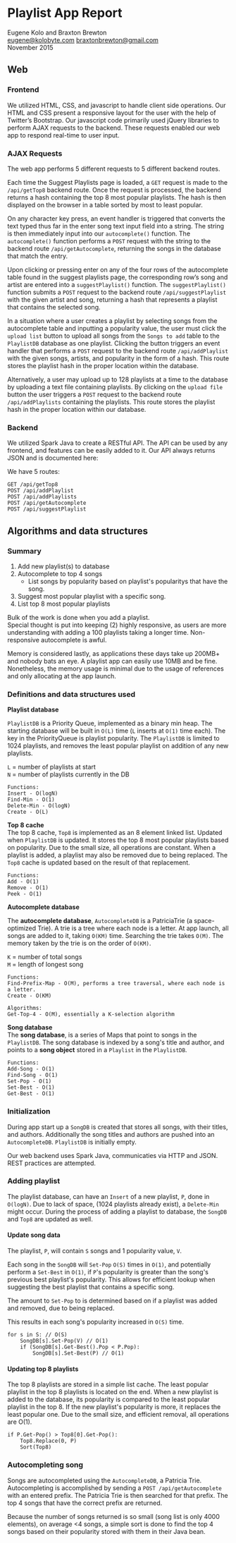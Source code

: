 # Playlist App Report
Eugene Kolo and Braxton Brewton  
eugene@kolobyte.com  braxtonbrewton@gmail.com  
November 2015

## Web

### Frontend

We utilized HTML, CSS, and javascript to handle client side operations. Our HTML and CSS present a responsive layout for the user with the help of Twitter’s Bootstrap. Our javascript code primarily used jQuery libraries to perform AJAX requests to the backend. These requests enabled our web app to respond real-time to user input.

### AJAX Requests

The web app performs 5 different requests to 5 different backend routes. 

Each time the Suggest Playlists page is loaded, a `GET` request is made to the `/api/getTop8` backend route. Once the request is processed, the backend returns a hash containing the top 8 most popular playlists. The hash is then displayed on the browser in a table sorted by most to least popular.

On any character key press, an event handler is triggered that converts the text typed thus far in the enter song text input field into a string. The string is then immediately input into our `autocomplete()` function. The `autocomplete()` function performs a `POST` request with the string to the backend route `/api/getAutocomplete`, returning the songs in the database that match the entry.

Upon clicking or pressing enter on any of the four rows of the autocomplete table found in the suggest playlists page, the corresponding row’s song and artist are entered into a `suggestPlaylist()` function. The `suggestPlaylist()` function submits a `POST` request to the backend route `/api/suggestPlaylist` with the given artist and song, returning a hash that represents a playlist that contains the selected song.

In a situation where a user creates a playlist by selecting songs from the autocomplete table and inputting a popularity value, the user must click the `upload list` button to upload all songs from the `Songs to add` table to the `PlaylistDB` database as one playlist. Clicking the button triggers an event handler that performs a `POST` request to the backend route `/api/addPlaylist` with the given songs, artists, and popularity in the form of a hash. This route stores the playlist hash in the proper location within the database.

Alternatively, a user may upload up to 128 playlists at a time to the database by uploading a text file containing playlists. By clicking on the `upload file` button the user triggers a `POST` request to the backend route `/api/addPlaylists` containing the playlists. This route stores the playlist hash in the proper location within our database.

### Backend
We utilized Spark Java to create a RESTful API. The API can be used by any frontend, and features can be easily added to it. Our API always returns JSON and is documented here:

We have 5 routes:

    GET /api/getTop8
    POST /api/addPlaylist
    POST /api/addPlaylists
    POST /api/getAutocomplete
    POST /api/suggestPlaylist
	
## Algorithms and data structures
### Summary
1. Add new playlist(s) to database
2. Autocomplete to top 4 songs
	* List songs by popularity based on playlist's popularitys that have the song.
3. Suggest most popular playlist with a specific song.
4. List top 8 most popular playlists

Bulk of the work is done when you add a playlist.  
Special thought is put into keeping (2) highly responsive, as users are more understanding with adding a 100 playlists taking a longer time. Non-responsive autocomplete is awful.

Memory is considered lastly, as applications these days take up 200MB+ and nobody bats an eye. A playlist app can easily use 10MB and be fine. Nonetheless, the memory usage is minimal due to the usage of references and only allocating at the app launch.

### Definitions and data structures used
**Playlist database**  

`PlaylistDB` is a Priority Queue, implemented as a binary min heap. The starting database will be built in `O(L)` time (`L` inserts at `O(1)` time each). The key in the PriorityQueue is playlist popularity. The `PlaylistDB` is limited to 1024 playlists, and removes the least popular playlist on addition of any new playlists.

`L` = number of playlists at start  
`N` = number of playlists currently in the DB  

	Functions:   
	Insert - O(logN)
	Find-Min - O(1)  
	Delete-Min - O(logN)  
	Create - O(L)

**Top 8 cache**  
The top 8 cache, `Top8` is implemented as an 8 element linked list. Updated when `PlaylistDB` is updated. It stores the top 8 most popular playlists based on popularity. Due to the small size, all operations are constant. When a playlist is added, a playlist may also be removed due to being replaced. The `Top8` cache is updated based on the result of that replacement. 

    Functions:  
    Add - O(1)
    Remove - O(1)
    Peek - O(1)
    
**Autocomplete database**  

The **autocomplete database**, `AutocompleteDB` is a PatriciaTrie (a space-optimized Trie). A trie is a tree where each node is a letter. At app launch, all songs are added to it, taking `O(KM)` time. Searching the trie takes `O(M)`. The memory taken by the trie is on the order of `O(KM)`.

`K` = number of total songs  
`M` = length of longest song  
	
	Functions:  
	Find-Prefix-Map - O(M), performs a tree traversal, where each node is a letter.
	Create - O(KM)
	
	Algorithms:  
	Get-Top-4 - O(M), essentially a K-selection algorithm
	
**Song database**  
The **song database**, is a series of Maps that point to songs in the `PlaylistDB`. The song database is indexed by a song's title and author, 
and points to a **song object** stored in a `Playlist` in the `PlaylistDB`.

	Functions:  
	Add-Song - O(1) 
	Find-Song - O(1)  
	Set-Pop - O(1) 
	Set-Best - O(1)
	Get-Best - O(1)

### Initialization
During app start up a `SongDB` is created that stores all songs, with their titles, and authors. Additionally the song titles and authors are pushed into an `AutocompleteDB`. `PlaylistDB` is initially empty. 

Our web backend uses Spark Java, communicaties via HTTP and JSON. REST practices are attempted.

### Adding playlist
The playlist database, can have an `Insert` of a new playlist, `P`, done in `O(logN)`. Due to lack of space, (1024 playlists already exist), a `Delete-Min` might occur. During the process of adding a playlist to database, the `SongDB` and `Top8` are updated as well.

#### Update song data
The playlist, `P`, will contain `S` songs and 1 popularity value, `V`.

Each song in the `SongDB` will `Set-Pop` `O(S)` times in `O(1)`, and potentially perform a `Set-Best` in `O(1)`, if `P`'s popularity is greater than the song's previous best playlist's popularity. This allows for efficient lookup when suggesting the best playlist that contains a specific song.

The amount to `Set-Pop` to is determined based on if a playlist was added and removed, due to being replaced.

This results in each song's popularity increased in `O(S)` time.

    for s in S: // O(S)
		SongDB[s].Set-Pop(V) // O(1)
		if (SongDB[s].Get-Best().Pop < P.Pop):
			SongDB[s].Set-Best(P) // O(1)

#### Updating top 8 playlists
The top 8 playlists are stored in a simple list cache. The least popular playlist in the top 8 playlists is located on the end. When a new playlist is added to the database, its popularity is compared to the least popular playlist in the top 8. If the new playlist's popularity is more, it replaces the least popular one. Due to the small size, and efficient removal, all operations are O(1). 

	if P.Get-Pop() > Top8[0].Get-Pop():
		Top8.Replace(0, P)
		Sort(Top8)
				
### Autocompleting song
Songs are autocompleted using the `AutocompleteDB`, a Patricia Trie. Autocompleting is accomplished by sending a `POST /api/getAutocomplete` with an entered prefix. The Patricia Trie is then searched for that prefix. The top 4 songs that have the correct prefix are returned.

Because the number of songs returned is so small (song list is only 4000 elements), on average <4 songs, a simple sort is done to find the top 4 songs based on their popularity stored with them in their Java bean.


